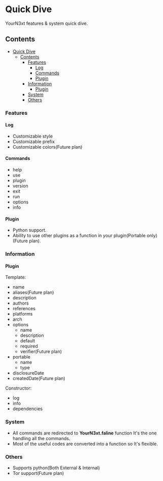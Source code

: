 # Quick Dive
YourN3xt features & system quick dive.

## Contents
- [Quick Dive](#quick-dive)
  - [Contents](#contents)
    - [Features](#features)
      - [Log](#log)
      - [Commands](#commands)
      - [Plugin](#plugin)
    - [Information](#information)
      - [Plugin](#plugin-1)
    - [System](#system)
    - [Others](#others)

### Features
#### Log
- Customizable style
- Customizable prefix
- Customizable colors(Future plan)

#### Commands
- help
- use
- plugin
- version
- exit
- run
- options
- info

#### Plugin
- Python support.
- Ability to use other plugins as a function in your plugin(Portable only)(Future plan).

### Information
#### Plugin
Template:
- name
- aliases(Future plan)
- description
- authors
- references
- platforms
- arch
- options
  - name
  - description
  - default
  - required
  - verifier(Future plan)
- portable
  - name
  - type
- disclosureDate
- createdDate(Future plan)

Constructor:
- log
- info
- dependencies

### System
- All commands are redirected to **YourN3xt.faline** function It's the one handling all the commands.
- Most of the useful codes are converted into a function so It's flexible.

### Others
- Supports python(Both External & Internal)
- Tor support(Future plan)